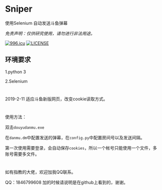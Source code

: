 # Sniper

使用Selenium 自动发送斗鱼弹幕

*免责声明：仅供研究使用，请勿进行非法用途。*

<a href="https://996.icu"><img src="https://img.shields.io/badge/link-996.icu-red.svg" alt="996.icu" /></a>
[![LICENSE](https://img.shields.io/badge/license-Anti%20996-blue.svg)](https://github.com/996icu/996.ICU/blob/master/LICENSE)

## 环境要求

1.python 3

2.Selenium


# 

2019-2-11 适应斗鱼新版网页，改变cookie读取方式。

#
使用方法：

双击<code>douyudanmu.exe</code>

在<code>danmu.dm</code>中配置发送的弹幕，在<code>config.py</code>中配置房间号以及发送间隔。

第一次使用需要登录，会自动保存<code>cookies</code>，所以一个帐号只能使用一个文件，多账号需要多文件。

#

如有指教的大佬，欢迎加我QQ联系。

QQ：1846799608 加的时候请说明是在github上看到的，谢谢。
